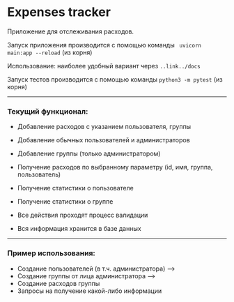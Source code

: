 # Expenses tracker

Приложение для отслеживания расходов.

Запуск приложения производится с помощью команды
` uvicorn main:app --reload` (из корня)

Использование: наиболее удобный вариант через `..link../docs`

Запуск тестов производится с помощью команды `python3 -m pytest` (из корня)

---

### Текущий функционал:

- Добавление расходов с указанием пользователя, группы
- Добавление обычных пользователей и администраторов
- Добавление группы (только администратором)
- Получение расходов по выбранному параметру (id, имя, группа, пользователь)
- Получение статистики о пользователе
- Получение статистики о группе


- Все действия проходят процесс валидации
- Вся информация хранится в базе данных

---

 ### Пример использования:

 - Создание пользователей (в т.ч. администратора) --> 
 - Создание группы от лица администратора --> 
 - Создание расходов группы
 - Запросы на получение какой-либо информации